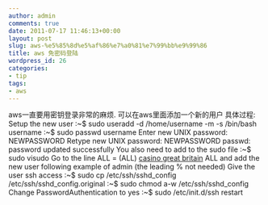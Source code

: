 ```yaml
---
author: admin
comments: true
date: 2011-07-17 11:46:13+00:00
layout: post
slug: aws-%e5%85%8d%e5%af%86%e7%a0%81%e7%99%bb%e9%99%86
title: aws 免密码登陆
wordpress_id: 26
categories:
- tip
tags:
- aws
---
```


aws一直要用密钥登录非常的麻烦.
可以在aws里面添加一个新的用户
具体过程:
Setup the new user
:~$ sudo useradd -d /home/username -m -s /bin/bash username
:~$ sudo passwd username
Enter new UNIX password: NEWPASSWORD
Retype new UNIX password: NEWPASSWORD
passwd: password updated successfully
You also need to add to the sudo file
:~$ sudo visudo
Go to the line ALL = (ALL) [casino great britain](http://britonlinecasino.org.uk/) ALL and add the new user following example of admin (the leading % not needed)
Give the user ssh access
:~$ sudo cp /etc/ssh/sshd_config /etc/ssh/sshd_config.original
:~$ sudo chmod a-w /etc/ssh/sshd_config Change PasswordAuthentication to yes
:~$ sudo /etc/init.d/ssh restart
